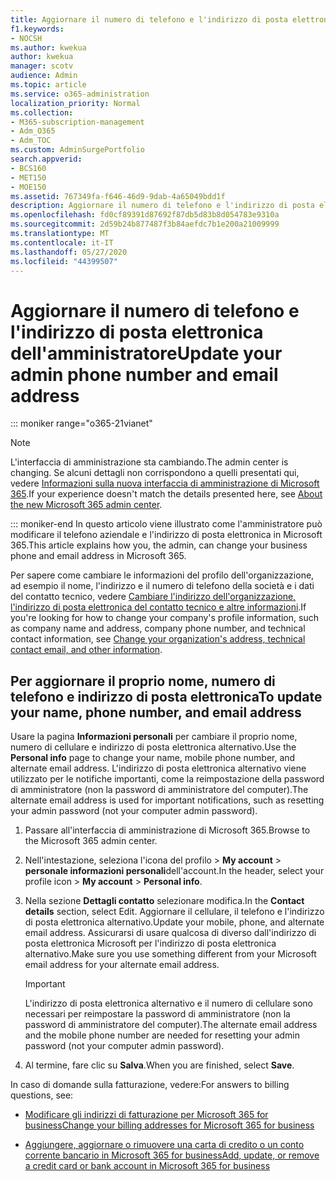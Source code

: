 ```yaml
---
title: Aggiornare il numero di telefono e l'indirizzo di posta elettronica dell'amministratore
f1.keywords:
- NOCSH
ms.author: kwekua
author: kwekua
manager: scotv
audience: Admin
ms.topic: article
ms.service: o365-administration
localization_priority: Normal
ms.collection:
- M365-subscription-management
- Adm_O365
- Adm_TOC
ms.custom: AdminSurgePortfolio
search.appverid:
- BCS160
- MET150
- MOE150
ms.assetid: 767349fa-f646-46d9-9dab-4a65049bdd1f
description: Aggiornare il numero di telefono e l'indirizzo di posta elettronica dell'amministratore nell'interfaccia di amministrazione. Se si desidera reimpostare la propria password di amministratore, sono necessarie queste informazioni.
ms.openlocfilehash: fd0cf89391d87692f87db5d83b8d054783e9310a
ms.sourcegitcommit: 2d59b24b877487f3b84aefdc7b1e200a21009999
ms.translationtype: MT
ms.contentlocale: it-IT
ms.lasthandoff: 05/27/2020
ms.locfileid: "44399507"
---
```

# <a name="update-your-admin-phone-number-and-email-address"></a><span data-ttu-id="97555-104">Aggiornare il numero di telefono e l'indirizzo di posta elettronica dell'amministratore</span><span class="sxs-lookup"><span data-stu-id="97555-104">Update your admin phone number and email address</span></span>

::: moniker range="o365-21vianet"

> [!NOTE]
> <span data-ttu-id="97555-105">L'interfaccia di amministrazione sta cambiando.</span><span class="sxs-lookup"><span data-stu-id="97555-105">The admin center is changing.</span></span> <span data-ttu-id="97555-106">Se alcuni dettagli non corrispondono a quelli presentati qui, vedere [Informazioni sulla nuova interfaccia di amministrazione di Microsoft 365](https://docs.microsoft.com/microsoft-365/admin/microsoft-365-admin-center-preview?view=o365-21vianet).</span><span class="sxs-lookup"><span data-stu-id="97555-106">If your experience doesn't match the details presented here, see [About the new Microsoft 365 admin center](https://docs.microsoft.com/microsoft-365/admin/microsoft-365-admin-center-preview?view=o365-21vianet).</span></span>

::: moniker-end
<span data-ttu-id="97555-107">In questo articolo viene illustrato come l'amministratore può modificare il telefono aziendale e l'indirizzo di posta elettronica in Microsoft 365.</span><span class="sxs-lookup"><span data-stu-id="97555-107">This article explains how you, the admin, can change your business phone and email address in Microsoft 365.</span></span>
  
<span data-ttu-id="97555-108">Per sapere come cambiare le informazioni del profilo dell'organizzazione, ad esempio il nome, l'indirizzo e il numero di telefono della società e i dati del contatto tecnico, vedere [Cambiare l'indirizzo dell'organizzazione, l'indirizzo di posta elettronica del contatto tecnico e altre informazioni](change-address-contact-and-more.md).</span><span class="sxs-lookup"><span data-stu-id="97555-108">If you're looking for how to change your company's profile information, such as company name and address, company phone number, and technical contact information, see [Change your organization's address, technical contact email, and other information](change-address-contact-and-more.md).</span></span>
  
## <a name="to-update-your-name-phone-number-and-email-address"></a><span data-ttu-id="97555-109">Per aggiornare il proprio nome, numero di telefono e indirizzo di posta elettronica</span><span class="sxs-lookup"><span data-stu-id="97555-109">To update your name, phone number, and email address</span></span>

<span data-ttu-id="97555-110">Usare la pagina **Informazioni personali** per cambiare il proprio nome, numero di cellulare e indirizzo di posta elettronica alternativo.</span><span class="sxs-lookup"><span data-stu-id="97555-110">Use the **Personal info** page to change your name, mobile phone number, and alternate email address.</span></span> <span data-ttu-id="97555-111">L'indirizzo di posta elettronica alternativo viene utilizzato per le notifiche importanti, come la reimpostazione della password di amministratore (non la password di amministratore del computer).</span><span class="sxs-lookup"><span data-stu-id="97555-111">The alternate email address is used for important notifications, such as resetting your admin password (not your computer admin password).</span></span> 
  
1. <span data-ttu-id="97555-112">Passare all'interfaccia di amministrazione di Microsoft 365.</span><span class="sxs-lookup"><span data-stu-id="97555-112">Browse to the Microsoft 365 admin center.</span></span>

2. <span data-ttu-id="97555-113">Nell'intestazione, seleziona l'icona del profilo \> **My account** \> **personale informazioni personali**dell'account.</span><span class="sxs-lookup"><span data-stu-id="97555-113">In the header, select your profile icon \> **My account** \> **Personal info**.</span></span>

3. <span data-ttu-id="97555-114">Nella sezione **Dettagli contatto** selezionare modifica.</span><span class="sxs-lookup"><span data-stu-id="97555-114">In the **Contact details** section, select Edit.</span></span> <span data-ttu-id="97555-115">Aggiornare il cellulare, il telefono e l'indirizzo di posta elettronica alternativo.</span><span class="sxs-lookup"><span data-stu-id="97555-115">Update your mobile, phone, and alternate email address.</span></span> <span data-ttu-id="97555-116">Assicurarsi di usare qualcosa di diverso dall'indirizzo di posta elettronica Microsoft per l'indirizzo di posta elettronica alternativo.</span><span class="sxs-lookup"><span data-stu-id="97555-116">Make sure you use something different from your Microsoft email address for your alternate email address.</span></span>

    > [!IMPORTANT]
    > <span data-ttu-id="97555-117">L'indirizzo di posta elettronica alternativo e il numero di cellulare sono necessari per reimpostare la password di amministratore (non la password di amministratore del computer).</span><span class="sxs-lookup"><span data-stu-id="97555-117">The alternate email address and the mobile phone number are needed for resetting your admin password (not your computer admin password).</span></span>

4. <span data-ttu-id="97555-118">Al termine, fare clic su **Salva**.</span><span class="sxs-lookup"><span data-stu-id="97555-118">When you are finished, select **Save**.</span></span>
  
<span data-ttu-id="97555-119">In caso di domande sulla fatturazione, vedere:</span><span class="sxs-lookup"><span data-stu-id="97555-119">For answers to billing questions, see:</span></span>
  
- [<span data-ttu-id="97555-120">Modificare gli indirizzi di fatturazione per Microsoft 365 for business</span><span class="sxs-lookup"><span data-stu-id="97555-120">Change your billing addresses for Microsoft 365 for business</span></span>](../../commerce/billing-and-payments/change-your-billing-addresses.md)

- [<span data-ttu-id="97555-121">Aggiungere, aggiornare o rimuovere una carta di credito o un conto corrente bancario in Microsoft 365 for business</span><span class="sxs-lookup"><span data-stu-id="97555-121">Add, update, or remove a credit card or bank account in Microsoft 365 for business</span></span>](../../commerce/billing-and-payments/add-update-or-remove-credit-card-or-bank-account.md)
